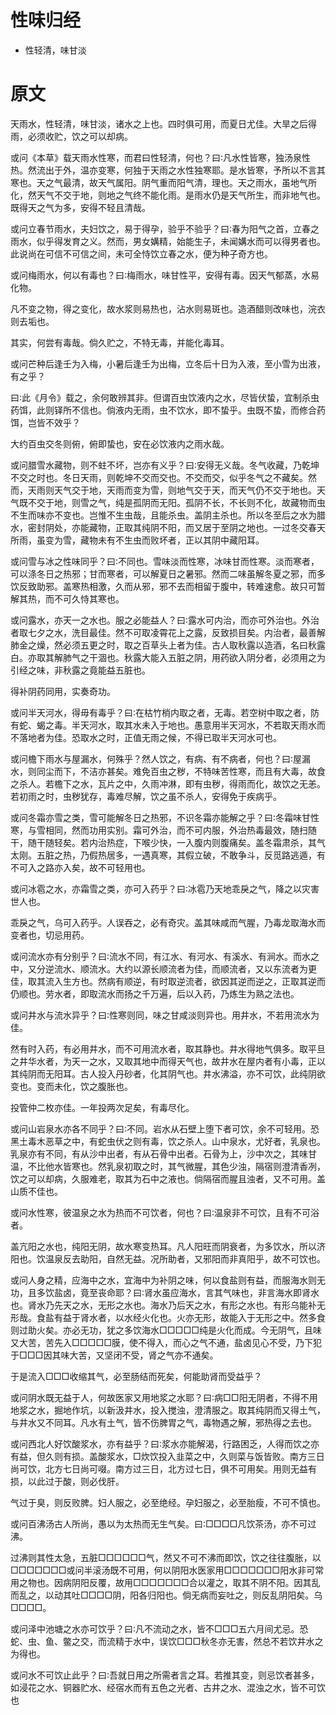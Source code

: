 # 性味归经
- 性轻清，味甘淡
# 原文
天雨水，性轻清，味甘淡，诸水之上也。四时俱可用，而夏日尤佳。大旱之后得雨，必须收贮，饮之可以却病。

或问《本草》载天雨水性寒，而君曰性轻清，何也？曰∶凡水性皆寒，独汤泉性热。然流出于外，温亦变寒，何独于天雨之水性独寒耶。是水皆寒，予所以不言其寒也。天之气最清，故天气属阳。阴气重而阳气清，理也。天之雨水，虽地气所化，然天气不交于地，则地之气终不能化雨。是雨水仍是天气所生，而非地气也。既得天之气为多，安得不轻且清哉。

或问立春节雨水，夫妇饮之，易于得孕，验乎不验乎？曰∶春为阳气之首，立春之雨水，似乎得发育之义。然而，男女媾精，始能生子，未闻媾水而可以得男者也。此说尚在可信不可信之间，未可全恃饮立春之水，便为种子奇方也。

或问梅雨水，何以有毒也？曰∶梅雨水，味甘性平，安得有毒。因天气郁蒸，水易化物。

凡不变之物，得之变化，故水浆则易热也，沾水则易斑也。造酒醋则改味也，浣衣则去垢也。

其实，何尝有毒哉。倘久贮之，不特无毒，并能化毒耳。

或问芒种后逢壬为入梅，小暑后逢壬为出梅，立冬后十日为入液，至小雪为出液，有之乎？

曰∶此《月令》载之，余何敢辨其非。但谓百虫饮液内之水，尽皆伏蛰，宜制杀虫药饵，此则铎所不信也。倘液内无雨，虫不饮水，即不蛰乎。虫既不蛰，而修合药饵，岂皆不效乎？

大约百虫交冬则俯，俯即蛰也，安在必饮液内之雨水哉。

或问腊雪水藏物，则不蛀不坏，岂亦有义乎？曰∶安得无义哉。冬气收藏，乃乾坤不交之时也。冬日天雨，则乾坤不交而交也。不交而交，似乎冬气之不藏矣。然而，天雨则天气交于地，天雨而变为雪，则地气交于天，而天气仍不交于地也。天气既不交于地，则雪之气，纯是孤阴而无阳。孤阴不长，不长则不化，故藏物而虫不生而味亦不变也。岂惟不生虫哉，且能杀虫。盖阴主杀也。所以冬至后之水为腊水，密封阴处，亦能藏物，正取其纯阴不阳，而又居于至阴之地也。一过冬交春天所雨，虽变为雪，藏物未有不生虫而败坏者，正以其阴中藏阳耳。

或问雪与冰之性味同乎？曰∶不同也。雪味淡而性寒，冰味甘而性寒。淡而寒者，可以涤冬日之热邪；甘而寒者，可以解夏日之暑邪。然而二味虽解冬夏之邪，而多饮反致助邪。盖寒热相激，久而从邪，邪不去而相留于腹中，转难速愈。故只可暂解其热，而不可久恃其寒也。

或问露水，亦天一之水也。服之必能益人？曰∶露水可内治，而亦可外治也。外治者取七夕之水，洗目最佳。然不可取凌霄花上之露，反致损目矣。内治者，最善解肺金之燥，然必须五更之时，取之百草头上者为佳。古人取秋露以造酒，名曰秋露白。亦取其解肺气之干涸也。秋露大能入五脏之阴，用药欲入阴分者，必须用之为引经之味，非秋露之竟能益五脏也。

得补阴药同用，实奏奇功。

或问半天河水，得毋有毒乎？曰∶在枯竹梢内取之者，无毒。若空树中取之者，防有蛇、蝎之毒。半天河水，取其水未入于地也。愚意用半天河水，不若取天雨水而不落地者为佳。恐取水之时，正值无雨之候，不得已取半天河水可也。

或问檐下雨水与屋漏水，何殊乎？然人饮之，有病、有不病者，何也？曰∶屋漏水，则同尘而下，不洁亦甚矣。难免百虫之秽，不特味苦性寒，而且有大毒，故食之杀人。若檐下之水，瓦片之中，久雨冲淋，即有虫秽，得雨而化，故饮之无恙。若初雨之时，虫秽犹存，毒难尽解，饮之虽不杀人，安得免于疾病乎。

或问冬霜亦雪之类，雪可能解冬日之热邪，不识冬霜亦能解之乎？曰∶冬霜味甘性寒，与雪相同，然而功用实别。霜可外治，而不可内服，外治热毒最效，随扫随干，随干随轻矣。若内治热症，下喉少快，一入腹内则腹痛矣。盖冬霜肃杀，其气太刚。五脏之热，乃假热居多，一遇真寒，其假立破，不敢争斗，反觅路逃遁，有不可入之路亦入矣，故不可轻用也。

或问冰雹之水，亦霜雪之类，亦可入药乎？曰∶冰雹乃天地乖戾之气，降之以灾害世人也。

乖戾之气，乌可入药乎。人误吞之，必有奇灾。盖其味咸而气腥，乃毒龙取海水而变者也，切忌用药。

或问流水亦有分别乎？曰∶流水不同，有江水、有河水、有溪水、有涧水。而水之中，又分逆流水、顺流水。大约以源长顺流者为佳，而顺流者，又以东流者为更佳，取其流入生方也。然病有顺逆，有时取逆流者，欲因其逆而逆之，正取其逆而仍顺也。劳水者，即取流水而扬之千万遍，后以入药，乃炼生为熟之法也。

或问井水与流水异乎？曰∶性寒则同，味之甘咸淡则异也。用井水，不若用流水为佳。

然有时入药，有必用井水，而不可用流水者，取其静也。井水得地气俱多。取平旦之井华水者，为天一之水，又取其地中而得天气也，故井水在屋内者有小毒，正以其纯阴而无阳耳。古人投入丹砂者，化其阴气也。井水沸溢，亦不可饮，此纯阴欲变也。变而未化，饮之腹胀也。

投管仲二枚亦佳。一年投两次足矣，有毒尽化。

或问山岩泉水亦各不同乎？曰∶不同。岩水从石壁上堕下者可饮，余不可轻用。恐黑土毒木恶草之中，有蛇虫伏之则有毒，饮之杀人。山中泉水，尤好者，乳泉也。乳泉亦有不同，有从沙中出者，有从石骨中出者。石骨为上，沙中次之，其味甘温，不比他水皆寒也。然乳泉初取之时，其气微腥，其色少浊，隔宿则澄清香冽，饮之可以却病，久服难老，取其为石中之液也。倘隔宿而腥且浊者，又不可用。盖山质不佳也。

或问水性寒，彼温泉之水为热而不可饮者，何也？曰∶温泉非不可饮，且有不可浴者。

盖亢阳之水也，纯阳无阴，故水寒变热耳。凡人阳旺而阴衰者，为多饮水，所以济阳也。饮温泉反去助阳，自然无益。况所助者，又邪阳而非真阳乎，故不可饮也。

或问人身之精，应海中之水，宜海中为补阴之味，何以食盐则有益，而服海水则无功，且多饮盐卤，竟至丧命耶？曰∶肾水虽应海水，言其气味也，非言海水即肾水也。肾水乃先天之水，无形之水也。海水乃后天之水，有形之水也。有形乌能补无形哉。食盐有益于肾水者，以水经火化也。火亦无形，故能入于无形之中。然多食则过助火矣。亦必无功，犹之多饮海水□□□□□纯是火化而成。今无阴气，且味又大苦，苦先入□□□□□膜，使不得入，而心之气不通，盐卤见心不受，乃下犯于□□□因其味大苦，又坚闭不受，肾之气亦不通矣。

于是流入□□□收缩其气，必至肠结而死矣，何能助肾而受益乎？

或问阴水既无益于人，何故医家又用地浆之水耶？曰∶病□□阳无阴者，不得不用地浆之水，掘地作坑，以新汲井水，投入搅浊，澄清服之。取其纯阴而又得土气，与井水又不同耳。凡水有土气，皆不伤脾胃之气，毒物遇之解，邪热得之去也。

或问西北人好饮酸浆水，亦有益乎？曰∶浆水亦能解渴，行路困乏，人得而饮之亦有益，但久则有损。盖酸浆水，□炊饮投入韭菜之中，久则菜与饭皆败。南方三日尚可饮，北方七日尚可啜。南方过三日，北方过七日，俱不可用矣。用则无益有损，以此过于酸，则必伐肝。

气过于臭，则反败脾。妇人服之，必至绝经。孕妇服之，必至胎瘦，不可不慎也。

或问百沸汤古人所尚，愚以为太热而无生气矣。曰∶□□□□凡饮茶汤，亦不可过沸。

过沸则其性太急，五脏□□□□□□气，然又不可不沸而即饮，饮之往往腹胀，以□□□□□□□或问半滚汤既不可用，何以阴阳水医家用□□□□□□□阳水非可常用之物也。因病阴阳反覆，故用□□□□□□□合以灌之，取其不阴不阳。因其乱而乱之，以动其吐□□□□阴，阳各归阳也。倘无病而妄吐之，则反乱阴阳矣。乌□□□□。

或问泽中池塘之水亦可饮乎？曰∶凡不流动之水，皆不□□□五六月间尤忌。恐蛇、虫、鱼、鳖之交，而流精于水中，误饮□□□秋冬亦无害，然总不若饮井水之为得也。

或问水不可饮止此乎？曰∶吾就日用之所需者言之耳。若推其变，则忌饮者甚多，如浸花之水、铜器贮水、经宿水而有五色之光者、古井之水、混浊之水，皆不可饮也